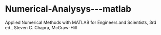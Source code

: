 # Numerical-Analysys---matlab

Applied Numerical Methods with MATLAB for Engineers and Scientists, 3rd ed., 
Steven C. Chapra, McGraw-Hill
